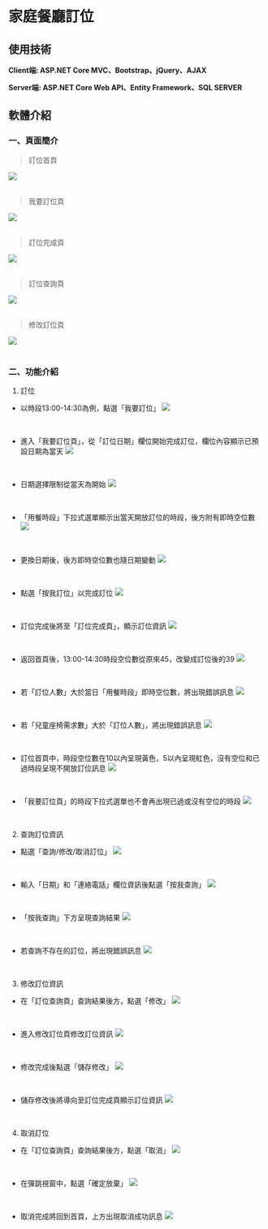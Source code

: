 # 家庭餐廳訂位

## 使用技術
**Client端: ASP.NET Core MVC、Bootstrap、jQuery、AJAX**  

**Server端: ASP.NET Core Web API、Entity Framework、SQL SERVER**



## 軟體介紹  

### 一、頁面簡介  

> 訂位首頁   

![](https://github.com/huaiminhu/Project_Reservation/blob/main/Pics/0116display/DP1.png)  
<br/>  
  
> 我要訂位頁  

![](https://github.com/huaiminhu/Project_Reservation/blob/main/Pics/0116display/DP2.png)  
<br/>  
  
> 訂位完成頁  

![](https://github.com/huaiminhu/Project_Reservation/blob/main/Pics/0116display/DP3.png)  
<br/>  
  
> 訂位查詢頁  

![](https://github.com/huaiminhu/Project_Reservation/blob/main/Pics/0116display/DP4.png)  
<br/>  
  
> 修改訂位頁  

![](https://github.com/huaiminhu/Project_Reservation/blob/main/Pics/0116display/DP5.png)  
<br/>  

  
### 二、功能介紹  
  
1. 訂位  

- 以時段13:00-14:30為例，點選「我要訂位」
![](https://github.com/huaiminhu/Project_Reservation/blob/main/Pics/0116display/DP6.png)  
<br/>
  
- 進入「我要訂位頁」，從「訂位日期」欄位開始完成訂位，欄位內容顯示已預設日期為當天
![](https://github.com/huaiminhu/Project_Reservation/blob/main/Pics/0116display/DP7.png)  
<br/>
  
- 日期選擇限制從當天為開始
![](https://github.com/huaiminhu/Project_Reservation/blob/main/Pics/0116display/DP8.png)  
<br/>
  
- 「用餐時段」下拉式選單顯示出當天開放訂位的時段，後方附有即時空位數
![](https://github.com/huaiminhu/Project_Reservation/blob/main/Pics/0116display/DP9.png)  
<br/>

- 更換日期後，後方即時空位數也隨日期變動
![](https://github.com/huaiminhu/Project_Reservation/blob/main/Pics/0116display/DP10.png)  
<br/>
  
- 點選「按我訂位」以完成訂位
![](https://github.com/huaiminhu/Project_Reservation/blob/main/Pics/0116display/DP11.png)  
<br/>

- 訂位完成後將至「訂位完成頁」，顯示訂位資訊
![](https://github.com/huaiminhu/Project_Reservation/blob/main/Pics/0116display/DP12.png)  
<br/>

- 返回首頁後，13:00-14:30時段空位數從原來45，改變成訂位後的39
![](https://github.com/huaiminhu/Project_Reservation/blob/main/Pics/0116display/DP13.png)
<br/>

- 若「訂位人數」大於當日「用餐時段」即時空位數，將出現錯誤訊息
![](https://github.com/huaiminhu/Project_Reservation/blob/main/Pics/0116display/DP14.png)  
<br/>
  
- 若「兒童座椅需求數」大於「訂位人數」，將出現錯誤訊息
![](https://github.com/huaiminhu/Project_Reservation/blob/main/Pics/0116display/DP15.png)  
<br/>
  
- 訂位首頁中，時段空位數在10以內呈現黃色，5以內呈現紅色，沒有空位和已過時段呈現不開放訂位訊息
![](https://github.com/huaiminhu/Project_Reservation/blob/main/Pics/0116display/DP15A1.png)  
<br/>
  
- 「我要訂位頁」的時段下拉式選單也不會再出現已過或沒有空位的時段
![](https://github.com/huaiminhu/Project_Reservation/blob/main/Pics/0116display/DP15A2.png)  
<br/>  

  
2. 查詢訂位資訊
  
- 點選「查詢/修改/取消訂位」
![](https://github.com/huaiminhu/Project_Reservation/blob/main/Pics/0116display/DP16.png)  
<br/>
  
- 輸入「日期」和「連絡電話」欄位資訊後點選「按我查詢」
![](https://github.com/huaiminhu/Project_Reservation/blob/main/Pics/0116display/DP17.png)  
<br/>
  
- 「按我查詢」下方呈現查詢結果
![](https://github.com/huaiminhu/Project_Reservation/blob/main/Pics/0116display/DP18.png)  
<br/>
  
- 若查詢不存在的訂位，將出現錯誤訊息
![](https://github.com/huaiminhu/Project_Reservation/blob/main/Pics/0116display/DP19.png)  
<br/>

  
3. 修改訂位資訊
  
- 在「訂位查詢頁」查詢結果後方，點選「修改」
![](https://github.com/huaiminhu/Project_Reservation/blob/main/Pics/0116display/DP20.png)  
<br/>
  
- 進入修改訂位頁修改訂位資訊
![](https://github.com/huaiminhu/Project_Reservation/blob/main/Pics/0116display/DP21.png)  
<br/>
  
- 修改完成後點選「儲存修改」
![](https://github.com/huaiminhu/Project_Reservation/blob/main/Pics/0116display/DP22.png)  
<br/>
  
- 儲存修改後將導向至訂位完成頁顯示訂位資訊
![](https://github.com/huaiminhu/Project_Reservation/blob/main/Pics/0116display/DP23.png)  
<br/>  
  
  
4. 取消訂位

- 在「訂位查詢頁」查詢結果後方，點選「取消」
![](https://github.com/huaiminhu/Project_Reservation/blob/main/Pics/0116display/DP24.png)  
<br/>
  
- 在彈跳視窗中，點選「確定放棄」
![](https://github.com/huaiminhu/Project_Reservation/blob/main/Pics/0116display/DP25.png)
<br/>
  
- 取消完成將回到首頁，上方出現取消成功訊息
![](https://github.com/huaiminhu/Project_Reservation/blob/main/Pics/0116display/DP26.png)  
